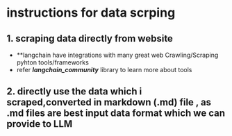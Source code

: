 # **instructions for data scrping** 

## 1. scraping data directly from website
- **langchain have integrations with many great web Crawling/Scraping pyhton tools/frameworks
- refer ***langchain_community*** library to learn more about tools

## 2. directly use the data which i scraped,converted in markdown (.md) file , as .md files are best input data format which we can provide to LLM 
